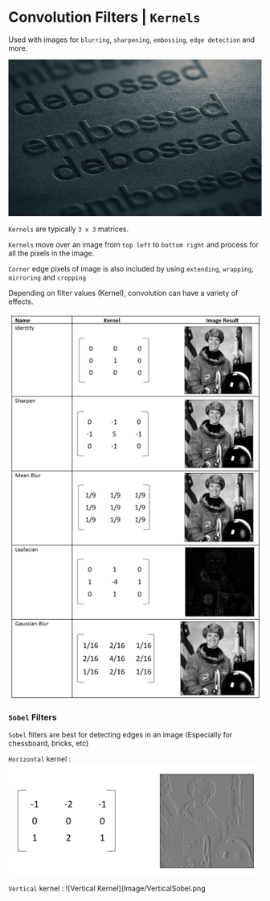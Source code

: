 # Convolution Filters | `Kernels`

Used with images for `blurring`, `sharpening`, `embossing`, `edge detection` and more.

![Emboss - Deboss](Image/EmbossDeboss.jpg)

`Kernels` are typically `3 x 3` matrices.

`Kernels` move over an image from `top left` to `bottom right` and process for all the pixels in the image.

`Corner` edge pixels of image is also included by using `extending`, `wrapping`, `mirroring` and `cropping`

Depending on filter values (Kernel), convolution can have a variety of effects.

![Kernel](Image/Kernel.png)

### `Sobel` Filters

`Sobel` filters are best for detecting edges in an image (Especially for chessboard, bricks, etc)

`Horizontal` kernel :
![Horizontal Kernel](Image/HorizontalSobel.png)

`Vertical` kernel :
![Vertical Kernel](Image/VerticalSobel.png
